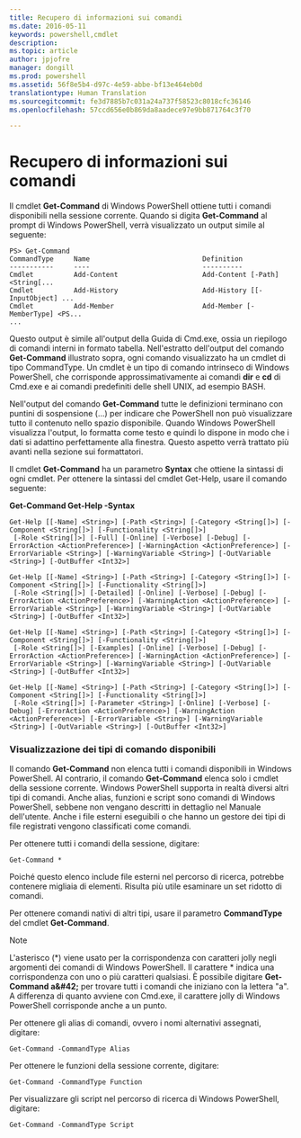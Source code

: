 ```yaml
---
title: Recupero di informazioni sui comandi
ms.date: 2016-05-11
keywords: powershell,cmdlet
description: 
ms.topic: article
author: jpjofre
manager: dongill
ms.prod: powershell
ms.assetid: 56f8e5b4-d97c-4e59-abbe-bf13e464eb0d
translationtype: Human Translation
ms.sourcegitcommit: fe3d7885b7c031a24a737f58523c8018cfc36146
ms.openlocfilehash: 57ccd656e0b869da8aadece97e9bb871764c3f70

---
```


# Recupero di informazioni sui comandi
Il cmdlet **Get-Command** di Windows PowerShell ottiene tutti i comandi disponibili nella sessione corrente. Quando si digita **Get-Command** al prompt di Windows PowerShell, verrà visualizzato un output simile al seguente:

```
PS> Get-Command
CommandType     Name                            Definition
-----------     ----                            ----------
Cmdlet          Add-Content                     Add-Content [-Path] <String[...
Cmdlet          Add-History                     Add-History [[-InputObject] ...
Cmdlet          Add-Member                      Add-Member [-MemberType] <PS...
...
```

Questo output è simile all'output della Guida di Cmd.exe, ossia un riepilogo di comandi interni in formato tabella. Nell'estratto dell'output del comando **Get-Command** illustrato sopra, ogni comando visualizzato ha un cmdlet di tipo CommandType. Un cmdlet è un tipo di comando intrinseco di Windows PowerShell, che corrisponde approssimativamente ai comandi **dir** e **cd** di Cmd.exe e ai comandi predefiniti delle shell UNIX, ad esempio BASH.

Nell'output del comando **Get-Command** tutte le definizioni terminano con puntini di sospensione (...) per indicare che PowerShell non può visualizzare tutto il contenuto nello spazio disponibile. Quando Windows PowerShell visualizza l'output, lo formatta come testo e quindi lo dispone in modo che i dati si adattino perfettamente alla finestra. Questo aspetto verrà trattato più avanti nella sezione sui formattatori.

Il cmdlet **Get-Command** ha un parametro **Syntax** che ottiene la sintassi di ogni cmdlet. Per ottenere la sintassi del cmdlet Get-Help, usare il comando seguente:

**Get-Command Get-Help -Syntax**

```
Get-Help [[-Name] <String>] [-Path <String>] [-Category <String[]>] [-Component <String[]>] [-Functionality <String[]>]
 [-Role <String[]>] [-Full] [-Online] [-Verbose] [-Debug] [-ErrorAction <ActionPreference>] [-WarningAction <ActionPreference>] [-ErrorVariable <String>] [-WarningVariable <String>] [-OutVariable <String>] [-OutBuffer <Int32>]

Get-Help [[-Name] <String>] [-Path <String>] [-Category <String[]>] [-Component <String[]>] [-Functionality <String[]>]
 [-Role <String[]>] [-Detailed] [-Online] [-Verbose] [-Debug] [-ErrorAction <ActionPreference>] [-WarningAction <ActionPreference>] [-ErrorVariable <String>] [-WarningVariable <String>] [-OutVariable <String>] [-OutBuffer <Int32>]

Get-Help [[-Name] <String>] [-Path <String>] [-Category <String[]>] [-Component <String[]>] [-Functionality <String[]>]
 [-Role <String[]>] [-Examples] [-Online] [-Verbose] [-Debug] [-ErrorAction <ActionPreference>] [-WarningAction <ActionPreference>] [-ErrorVariable <String>] [-WarningVariable <String>] [-OutVariable <String>] [-OutBuffer <Int32>]

Get-Help [[-Name] <String>] [-Path <String>] [-Category <String[]>] [-Component <String[]>] [-Functionality <String[]>]
 [-Role <String[]>] [-Parameter <String>] [-Online] [-Verbose] [-Debug] [-ErrorAction <ActionPreference>] [-WarningAction <ActionPreference>] [-ErrorVariable <String>] [-WarningVariable <String>] [-OutVariable <String>] [-OutBuffer <Int32>]
```

### Visualizzazione dei tipi di comando disponibili
Il comando **Get-Command** non elenca tutti i comandi disponibili in Windows PowerShell. Al contrario, il comando **Get-Command** elenca solo i cmdlet della sessione corrente. Windows PowerShell supporta in realtà diversi altri tipi di comandi. Anche alias, funzioni e script sono comandi di Windows PowerShell, sebbene non vengano descritti in dettaglio nel Manuale dell'utente. Anche i file esterni eseguibili o che hanno un gestore dei tipi di file registrati vengono classificati come comandi.

Per ottenere tutti i comandi della sessione, digitare:

```
Get-Command *
```

Poiché questo elenco include file esterni nel percorso di ricerca, potrebbe contenere migliaia di elementi. Risulta più utile esaminare un set ridotto di comandi.

Per ottenere comandi nativi di altri tipi, usare il parametro **CommandType** del cmdlet **Get-Command**.

> [!NOTE]
> L'asterisco (\*) viene usato per la corrispondenza con caratteri jolly negli argomenti dei comandi di Windows PowerShell. Il carattere \* indica una corrispondenza con uno o più caratteri qualsiasi. È possibile digitare **Get-Command a\&#42;** per trovare tutti i comandi che iniziano con la lettera "a". A differenza di quanto avviene con Cmd.exe, il carattere jolly di Windows PowerShell corrisponde anche a un punto.

Per ottenere gli alias di comandi, ovvero i nomi alternativi assegnati, digitare:

```
Get-Command -CommandType Alias
```

Per ottenere le funzioni della sessione corrente, digitare:

```
Get-Command -CommandType Function
```

Per visualizzare gli script nel percorso di ricerca di Windows PowerShell, digitare:

```
Get-Command -CommandType Script
```




<!--HONumber=Oct16_HO2-->



